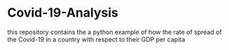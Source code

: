 # Covid-19-Analysis
this repository contains the a python example of how the rate of spread of the Covid-19  in a country with respect to their GDP per capita
